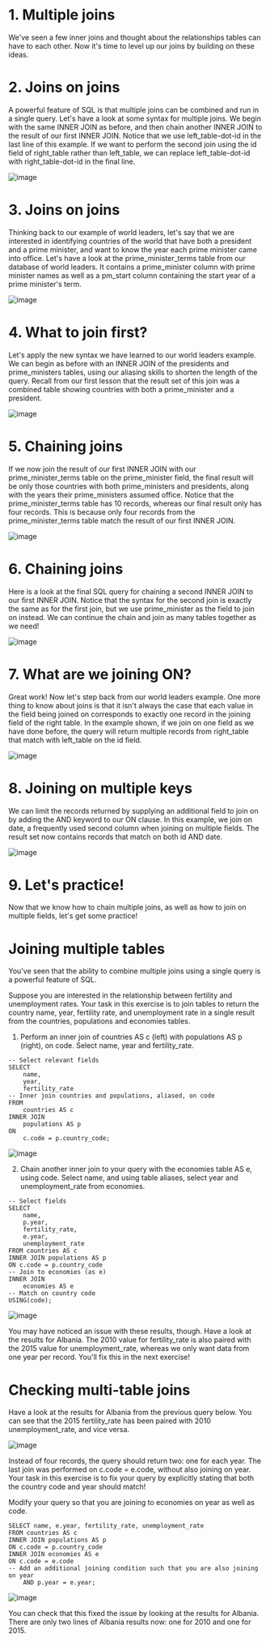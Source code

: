 # 1. Multiple joins

We've seen a few inner joins and thought about the relationships tables can have to each other. Now it's time to level up our joins by building on these ideas.

# 2. Joins on joins

A powerful feature of SQL is that multiple joins can be combined and run in a single query. Let's have a look at some syntax for multiple joins. We begin with the same INNER JOIN as before, and then chain another INNER JOIN to the result of our first INNER JOIN. Notice that we use left_table-dot-id in the last line of this example. If we want to perform the second join using the id field of right_table rather than left_table, we can replace left_table-dot-id with right_table-dot-id in the final line.

![image](https://github.com/artempohribnyi/datacamp/assets/113499718/55600cdb-3294-4fd9-b023-ab58b1cbc21b)

# 3. Joins on joins

Thinking back to our example of world leaders, let's say that we are interested in identifying countries of the world that have both a president and a prime minister, and want to know the year each prime minister came into office. Let's have a look at the prime_minister_terms table from our database of world leaders. It contains a prime_minister column with prime minister names as well as a pm_start column containing the start year of a prime minister's term.

![image](https://github.com/artempohribnyi/datacamp/assets/113499718/e57c40fb-ae28-43e9-9521-143758b9e796)

# 4. What to join first?

Let's apply the new syntax we have learned to our world leaders example. We can begin as before with an INNER JOIN of the presidents and prime_ministers tables, using our aliasing skills to shorten the length of the query. Recall from our first lesson that the result set of this join was a combined table showing countries with both a prime_minister and a president.

![image](https://github.com/artempohribnyi/datacamp/assets/113499718/d319dfdb-cd17-4605-a08a-82bd894e79ab)

# 5. Chaining joins

If we now join the result of our first INNER JOIN with our prime_minister_terms table on the prime_minister field, the final result will be only those countries with both prime_ministers and presidents, along with the years their prime_ministers assumed office. Notice that the prime_minister_terms table has 10 records, whereas our final result only has four records. This is because only four records from the prime_minister_terms table match the result of our first INNER JOIN.

![image](https://github.com/artempohribnyi/datacamp/assets/113499718/c230e556-c363-43d7-87fa-57abe116e9a8)

# 6. Chaining joins

Here is a look at the final SQL query for chaining a second INNER JOIN to our first INNER JOIN. Notice that the syntax for the second join is exactly the same as for the first join, but we use prime_minister as the field to join on instead. We can continue the chain and join as many tables together as we need!

![image](https://github.com/artempohribnyi/datacamp/assets/113499718/eb724e06-abb0-4e94-a492-805a8fc53e74)

# 7. What are we joining ON?

Great work! Now let's step back from our world leaders example. One more thing to know about joins is that it isn't always the case that each value in the field being joined on corresponds to exactly one record in the joining field of the right table. In the example shown, if we join on one field as we have done before, the query will return multiple records from right_table that match with left_table on the id field.

![image](https://github.com/artempohribnyi/datacamp/assets/113499718/e0a63baa-2998-4480-b412-80ac84dabf11)

# 8. Joining on multiple keys

We can limit the records returned by supplying an additional field to join on by adding the AND keyword to our ON clause. In this example, we join on date, a frequently used second column when joining on multiple fields. The result set now contains records that match on both id AND date.

![image](https://github.com/artempohribnyi/datacamp/assets/113499718/dec9ae08-cb98-4010-93f4-a9f28bda2347)

# 9. Let's practice!

Now that we know how to chain multiple joins, as well as how to join on multiple fields, let's get some practice!

# Joining multiple tables

You've seen that the ability to combine multiple joins using a single query is a powerful feature of SQL.

Suppose you are interested in the relationship between fertility and unemployment rates. Your task in this exercise is to join tables to return the country name, year, fertility rate, and unemployment rate in a single result from the countries, populations and economies tables.

1. Perform an inner join of countries AS c (left) with populations AS p (right), on code.
Select name, year and fertility_rate.

```
-- Select relevant fields
SELECT 
    name, 
    year,
    fertility_rate
-- Inner join countries and populations, aliased, on code
FROM
    countries AS c
INNER JOIN 
    populations AS p
ON 
    c.code = p.country_code;
```

![image](https://github.com/artempohribnyi/datacamp/assets/113499718/edc52716-3ec9-4cf7-898f-6a5300f94942)

2. Chain another inner join to your query with the economies table AS e, using code.
Select name, and using table aliases, select year and unemployment_rate from economies.

```
-- Select fields
SELECT 
    name, 
    p.year, 
    fertility_rate, 
    e.year,
    unemployment_rate
FROM countries AS c
INNER JOIN populations AS p
ON c.code = p.country_code
-- Join to economies (as e)
INNER JOIN 
    economies AS e
-- Match on country code
USING(code);
```

![image](https://github.com/artempohribnyi/datacamp/assets/113499718/ec7c38b3-f8a3-40a4-b1e2-f7b917495bba)

You may have noticed an issue with these results, though. Have a look at the results for Albania. The 2010 value for fertility_rate is also paired with the 2015 value for unemployment_rate, whereas we only want data from one year per record. You'll fix this in the next exercise!

# Checking multi-table joins

Have a look at the results for Albania from the previous query below. You can see that the 2015 fertility_rate has been paired with 2010 unemployment_rate, and vice versa.

![image](https://github.com/artempohribnyi/datacamp/assets/113499718/8de15c0d-52d5-4736-8cc7-7f33168b1bae)

Instead of four records, the query should return two: one for each year. The last join was performed on c.code = e.code, without also joining on year. Your task in this exercise is to fix your query by explicitly stating that both the country code and year should match!

Modify your query so that you are joining to economies on year as well as code.

```
SELECT name, e.year, fertility_rate, unemployment_rate
FROM countries AS c
INNER JOIN populations AS p
ON c.code = p.country_code
INNER JOIN economies AS e
ON c.code = e.code
-- Add an additional joining condition such that you are also joining on year
	AND p.year = e.year;
```

![image](https://github.com/artempohribnyi/datacamp/assets/113499718/d1e58560-cc1a-4683-bba4-2890418c7aef)

You can check that this fixed the issue by looking at the results for Albania. There are only two lines of Albania results now: one for 2010 and one for 2015.
